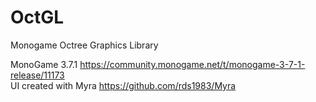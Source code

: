 # OctGL
Monogame Octree Graphics Library


MonoGame 3.7.1 https://community.monogame.net/t/monogame-3-7-1-release/11173  
UI created with Myra https://github.com/rds1983/Myra
